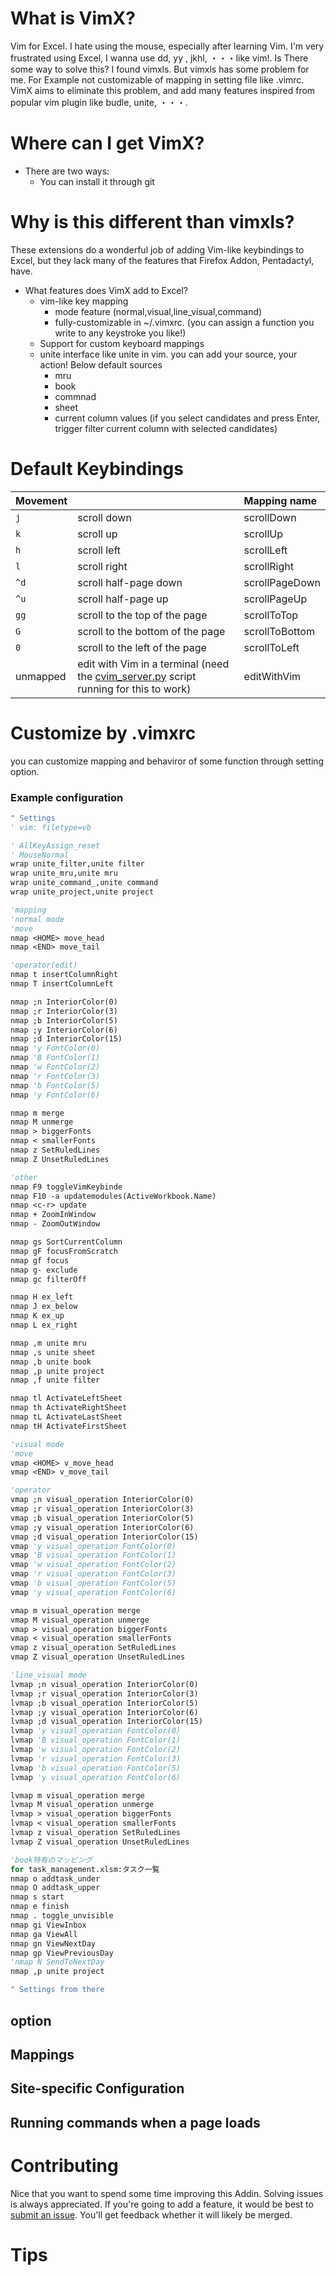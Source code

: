 # What is VimX?

Vim for Excel. I hate using the mouse, especially after learning Vim. I'm very frustrated using Excel, I wanna use dd, yy , jkhl, ・・・like vim!. Is There some way to solve this? I found vimxls. But vimxls has some problem for me. For Example not customizable of mapping in setting file like .vimrc. VimX aims to eliminate this problem, and add many features inspired from popular vim plugin like budle, unite, ・・・. 

# Where can I get VimX?

* There are two ways:
  * You can install it through git

# Why is this different than vimxls?
These extensions do a wonderful job of adding Vim-like keybindings to Excel, but they lack many of the features that Firefox Addon, Pentadactyl, have.

* What features does VimX add to Excel?
  * vim-like key mapping
	  * mode feature (normal,visual,line_visual,command) 
	  * fully-customizable in ~/.vimxrc. (you can assign a function you write to any keystroke you like!)
  * Support for custom keyboard mappings
  * unite interface like unite in vim. you can add your source, your action! Below default sources
	  * mru
	  * book
	  * commnad
	  * sheet
	  * current column values (if you select candidates and press Enter, trigger filter current column with selected candidates)

# Default Keybindings
| Movement                  |                                                                       | Mapping name                    |
| ------------------------- | :-------------------------------------------------------------------- | :------------------------------ |
| `j`                  | scroll down                                                           | scrollDown                      |
| `k`                  | scroll up                                                             | scrollUp                        |
| `h`                       | scroll left                                                           | scrollLeft                      |
| `l`                       | scroll right                                                          | scrollRight                     |
| `^d`                       | scroll half-page down                                                 | scrollPageDown                  |
| `^u`                       | scroll half-page up                                                 | scrollPageUp                  |
| `gg`                      | scroll to the top of the page                                         | scrollToTop                     |
| `G`                       | scroll to the bottom of the page                                      | scrollToBottom                  |
| `0`                       | scroll to the left of the page                                        | scrollToLeft                    |
| unmapped                  | edit with Vim in a terminal (need the [cvim_server.py](https://github.com/1995eaton/chromium-vim/blob/master/cvim_server.py) script running for this to work) | editWithVim     |

# Customize by .vimxrc
you can customize mapping and behaviror of some function through setting option.
### Example configuration
```vb
" Settings
' vim: filetype=vb

' AllKeyAssign_reset
' MouseNormal
wrap unite_filter,unite filter
wrap unite_mru,unite mru
wrap unite_command_,unite command
wrap unite_project,unite project 

'mapping
'normal mode
'move
nmap <HOME> move_head
nmap <END> move_tail

'operator(edit)
nmap t insertColumnRight
nmap T insertColumnLeft

nmap ;n InteriorColor(0)
nmap ;r InteriorColor(3)
nmap ;b InteriorColor(5)
nmap ;y InteriorColor(6)
nmap ;d InteriorColor(15)
nmap 'y FontColor(0)
nmap 'B FontColor(1)
nmap 'w FontColor(2)
nmap 'r FontColor(3)
nmap 'b FontColor(5)
nmap 'y FontColor(6)

nmap m merge
nmap M unmerge
nmap > biggerFonts
nmap < smallerFonts
nmap z SetRuledLines
nmap Z UnsetRuledLines

'other
nmap F9 toggleVimKeybinde
nmap F10 -a updatemodules(ActiveWorkbook.Name)
nmap <c-r> update
nmap + ZoomInWindow
nmap - ZoomOutWindow

nmap gs SortCurrentColumn
nmap gF focusFromScratch
nmap gf focus
nmap g- exclude
nmap gc filterOff

nmap H ex_left
nmap J ex_below
nmap K ex_up
nmap L ex_right

nmap ,m unite mru
nmap ,s unite sheet
nmap ,b unite book
nmap ,p unite project
nmap ,f unite filter

nmap tl ActivateLeftSheet
nmap th ActivateRightSheet
nmap tL ActivateLastSheet
nmap tH ActivateFirstSheet

'visual mode
'move
vmap <HOME> v_move_head
vmap <END> v_move_tail

'operator
vmap ;n visual_operation InteriorColor(0)
vmap ;r visual_operation InteriorColor(3)
vmap ;b visual_operation InteriorColor(5)
vmap ;y visual_operation InteriorColor(6)
vmap ;d visual_operation InteriorColor(15)
vmap 'y visual_operation FontColor(0)
vmap 'B visual_operation FontColor(1)
vmap 'w visual_operation FontColor(2)
vmap 'r visual_operation FontColor(3)
vmap 'b visual_operation FontColor(5)
vmap 'y visual_operation FontColor(6)

vmap m visual_operation merge
vmap M visual_operation unmerge
vmap > visual_operation biggerFonts
vmap < visual_operation smallerFonts
vmap z visual_operation SetRuledLines
vmap Z visual_operation UnsetRuledLines

'line_visual mode
lvmap ;n visual_operation InteriorColor(0)
lvmap ;r visual_operation InteriorColor(3)
lvmap ;b visual_operation InteriorColor(5)
lvmap ;y visual_operation InteriorColor(6)
lvmap ;d visual_operation InteriorColor(15)
lvmap 'y visual_operation FontColor(0)
lvmap 'B visual_operation FontColor(1)
lvmap 'w visual_operation FontColor(2)
lvmap 'r visual_operation FontColor(3)
lvmap 'b visual_operation FontColor(5)
lvmap 'y visual_operation FontColor(6)

lvmap m visual_operation merge
lvmap M visual_operation unmerge
lvmap > visual_operation biggerFonts
lvmap < visual_operation smallerFonts
lvmap z visual_operation SetRuledLines
lvmap Z visual_operation UnsetRuledLines

'book特有のマッピング
for task_management.xlsm:タスク一覧
nmap o addtask_under
nmap O addtask_upper
nmap s start
nmap e finish
nmap . toggle_unvisible
nmap gi ViewInbox
nmap ga ViewAll
nmap gn ViewNextDay
nmap gp ViewPreviousDay
'nmap N SendToNextDay
nmap ,p unite project

" Settings from there
```

## option

## Mappings

## Site-specific Configuration

## Running commands when a page loads

# Contributing
Nice that you want to spend some time improving this Addin.
Solving issues is always appreciated. If you're going to add a feature,
it would be best to [submit an issue](https://github.com/kojinho10/ExcelLikeVim/issues).
You'll get feedback whether it will likely be merged.

# Tips
